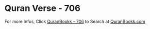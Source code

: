 # Quran Verse - 706 

For more infos, Click [QuranBookk - 706](https://www.quranbookk.com/quran/search?q=706) to Search at [QuranBookk.com](http://quranbookk.com/)